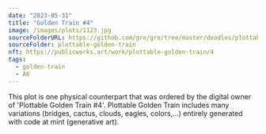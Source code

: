 ```yaml
---
date: "2023-05-31"
title: "Golden Train #4"
image: /images/plots/1123.jpg
sourceFolderURL: https://github.com/gre/gre/tree/master/doodles/plottable-golden-train
sourceFolder: plottable-golden-train
nft: https://publicworks.art/work/plottable-golden-train/4
tags:
  - golden-train
  - A6
---
```


This plot is one physical counterpart that was ordered by the digital owner of 'Plottable Golden Train #4'. 
Plottable Golden Train includes many variations (bridges, cactus, clouds, eagles, colors,...) entirely generated with code at mint (generative art).

